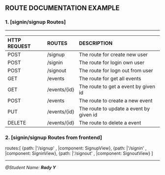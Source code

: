 ## ROUTE DOCUMENTATION EXAMPLE


### 1. [signin/signup Routes]
---
| HTTP REQUEST| ROUTES | DESCRIPTION |
| :---        | :----   |          :--- |
| POST        | /signup       |The route for create new user   |
| POST        | /signin       |The route for login own user   |
| POST        | /signout      |The route for logn out from user   |
| GET         | /events       |The route for get all events   |
| GET         | /events/{id}  |The route to get a event by given id |
| POST        | /events       |  The route to create a new event |
| PUT         | /events/{id}  | The route to update a event by given id |
| DELETE      | /events/{id}  | The route to delete a event|

### 2. [signin/signup Routes from frontend]

routes:[
    {path:  |'/signup' , |component:   SignupView},
    {path:  |'/signin' , |component:   SigninView},
    {path:  |'/signout' , |component:  SignoutView}
]

---
<i>@Student Name: <b> Rady Y</b></i>